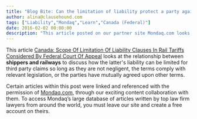 ```yaml
---
title: "Blog Bite: Can the limitation of liability protect a party against third party claims?"
author: alina@clausehound.com
tags: ["Liability","Mondaq","Learn","Canada (Federal)"]
date: 2016-02-02 00:00:00
description: "This article posted on our partner site Mondaq.com looks at the relationship between shippers and railways to discuss how the latter's liability can be limited for third party claims."
---
```


This article [Canada: Scope Of Limitation Of Liability Clauses In Rail Tariffs Considered By Federal Court Of Appeal](http://www.mondaq.com/canada/x/463014/cycling+rail+road/Railway+Law+Client+Alert+Scope+Of+Limitation+Of+Liability+Clauses+In+Rail+Tariffs+Considered+By+Federal+Court+Of+Appeal) looks at the relationship between **shippers and railways** to discuss how the latter's liability can be limited for third party claims so long as they are not negligent, the terms comply with relevant legislation, or the parties have mutually agreed upon other terms.

Certain articles within this post were linked and referenced with the permission of [Mondaq.com](https://www.mondaq.com/?clear=true), through our exciting content collaboration with them.  To access Mondaq’s large database of articles written by top law firm lawyers from around the world, you must leave our site and create a free account on theirs.
